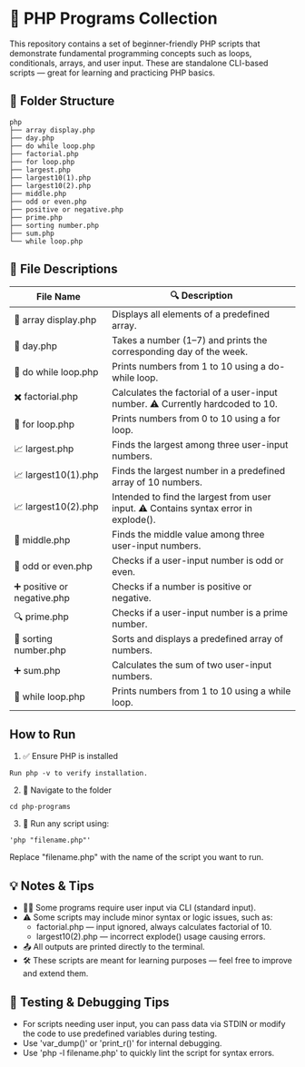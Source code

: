 # 🐘 PHP Programs Collection

This repository contains a set of beginner-friendly PHP scripts that demonstrate fundamental programming concepts such as loops, conditionals, arrays, and user input. These are standalone CLI-based scripts — great for learning and practicing PHP basics.

## 📁 Folder Structure

```
php
├── array display.php
├── day.php
├── do while loop.php
├── factorial.php
├── for loop.php
├── largest.php
├── largest10(1).php
├── largest10(2).php
├── middle.php
├── odd or even.php
├── positive or negative.php
├── prime.php
├── sorting number.php
├── sum.php
└── while loop.php
```

## 📄 File Descriptions

|File Name | 🔍 Description |
| -------- | ------------|
|🧾 array display.php | Displays all elements of a predefined array. |
📆 day.php |	Takes a number (1–7) and prints the corresponding day of the week.
🔁 do while loop.php |	Prints numbers from 1 to 10 using a do-while loop.
✖️ factorial.php |	Calculates the factorial of a user-input number. ⚠️ Currently hardcoded to 10.
🔢 for loop.php	| Prints numbers from 0 to 10 using a for loop.
📈 largest.php |	Finds the largest among three user-input numbers.
📈 largest10(1).php	| Finds the largest number in a predefined array of 10 numbers.
📈 largest10(2).php	| Intended to find the largest from user input. ⚠️ Contains syntax error in explode().
📍 middle.php |	Finds the middle value among three user-input numbers.
🔢 odd or even.php |	Checks if a user-input number is odd or even.
➕ positive or negative.php |	Checks if a number is positive or negative.
🔍 prime.php |	Checks if a user-input number is a prime number.
🔀 sorting number.php |	Sorts and displays a predefined array of numbers.
➕ sum.php |	Calculates the sum of two user-input numbers.
🔄 while loop.php	| Prints numbers from 1 to 10 using a while loop.


## How to Run
1. ✅ Ensure PHP is installed
```
Run php -v to verify installation.
```
2. 📂 Navigate to the folder
```
cd php-programs
```
3. 🏃 Run any script using:
```
'php "filename.php"'
```
Replace "filename.php" with the name of the script you want to run.

## 💡 Notes & Tips
- 🧑‍💻 Some programs require user input via CLI (standard input).
- ⚠️ Some scripts may include minor syntax or logic issues, such as:
    * factorial.php — input ignored, always calculates factorial of 10.
    * largest10(2).php — incorrect explode() usage causing errors.
- 📤 All outputs are printed directly to the terminal.
- 🛠️ These scripts are meant for learning purposes — feel free to improve and extend them.
  
## 🧪 Testing & Debugging Tips
- For scripts needing user input, you can pass data via STDIN or modify the code to use predefined variables during testing.
- Use 'var_dump()' or 'print_r()' for internal debugging.
- Use 'php -l filename.php' to quickly lint the script for syntax errors.
